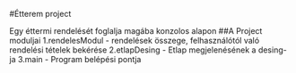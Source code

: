 #Étterem project

Egy éttermi rendelését foglalja magába konzolos alapon
##A Project moduljai
1.rendelesModul - rendelések összege, felhasználótól való rendelési tételek bekérése 
2.etlapDesing - Etlap megjelenésének a desing-ja
3.main - Program belépési pontja
